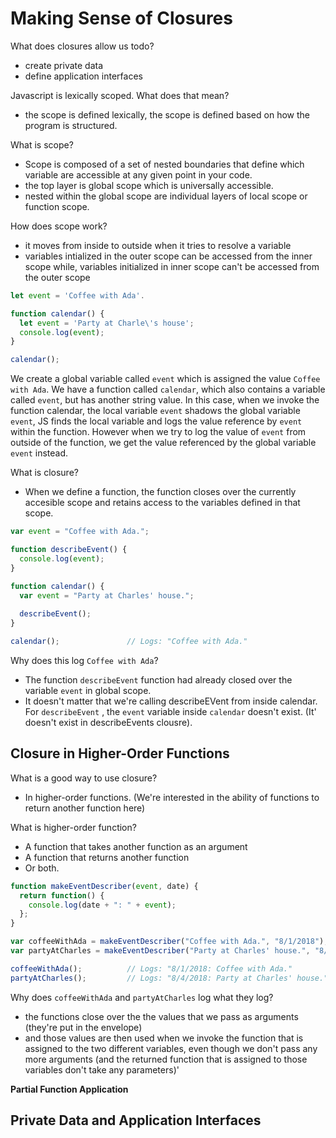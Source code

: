 # Making Sense of Closures

What does closures allow us todo? 
- create private data
- define application interfaces

Javascript is lexically scoped. What does that mean? 
- the scope is defined lexically, the scope is defined based on how the program is structured.

What is scope?
- Scope is composed of a set of nested boundaries that define which variable are accessible at any given point in your code. 
- the top layer is global scope which is universally accessible.
- nested within the global scope are individual layers of local scope or function scope.

How does scope work?
- it moves from inside to outside when it tries to resolve a variable
- variables intialized in the outer scope can be accessed from the inner scope while, variables initialized in inner scope can't be accessed from the outer scope

```jsx
let event = 'Coffee with Ada'.

function calendar() {
  let event = 'Party at Charle\'s house';
  console.log(event);
}

calendar();
```

We create a global variable called `event` which is assigned the value `Coffee with Ada`. 
We have a function called `calendar`, which also contains a variable called `event`, but has another string value. 
In this case, when we invoke the function calendar, the local variable `event` shadows the global variable `event`, JS finds the local variable and logs the value reference by `event` within the function. 
However when we try to log the value of `event` from outside of the function, we get the value referenced by the global variable `event` instead. 

What is closure?
- When we define a function, the function closes over the currently accesible scope and retains access to the variables defined in that scope. 

```jsx
var event = "Coffee with Ada.";

function describeEvent() {
  console.log(event);
}

function calendar() {
  var event = "Party at Charles' house.";
  
  describeEvent();
}

calendar();               // Logs: "Coffee with Ada."
```
Why does this log `Coffee with Ada`? 
- The function `describeEvent` function had already closed over the variable `event` in global scope. 
- It doesn't matter that we're calling describeEVent from inside calendar. For `describeEvent` , the `event` variable inside `calendar` doesn't exist. (It' doesn't exist in describeEvents clousre).

## Closure in Higher-Order Functions

What is a good way to use closure?
- In higher-order functions. (We're interested in the ability of functions to return another function here)

What is higher-order function?
- A function that takes another function as an argument
- A function that returns another function
- Or both. 

```jsx
function makeEventDescriber(event, date) {
  return function() {
    console.log(date + ": " + event);
  };
}

var coffeeWithAda = makeEventDescriber("Coffee with Ada.", "8/1/2018");
var partyAtCharles = makeEventDescriber("Party at Charles' house.", "8/4/2018");

coffeeWithAda();          // Logs: "8/1/2018: Coffee with Ada."
partyAtCharles();         // Logs: "8/4/2018: Party at Charles' house."
```

Why does `coffeeWithAda` and `partyAtCharles` log what they log? 
- the functions close over the the values that we pass as arguments (they're put in the envelope)
- and those values are then used when we invoke the function that is assigned to the two different variables, even though we don't pass any more arguments (and the returned function that is assigned to those variables don't take any parameters)'

**Partial Function Application**

## Private Data and Application Interfaces



